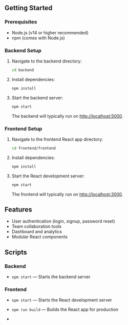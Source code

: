 
## Getting Started

### Prerequisites

- Node.js (v14 or higher recommended)
- npm (comes with Node.js)

### Backend Setup

1. Navigate to the backend directory:
    ```bash
    cd backend
    ```
2. Install dependencies:
    ```bash
    npm install
    ```
3. Start the backend server:
    ```bash
    npm start
    ```
   The backend will typically run on [http://localhost:5000](http://localhost:5000).

### Frontend Setup

1. Navigate to the frontend React app directory:
    ```bash
    cd frontend/frontend
    ```
2. Install dependencies:
    ```bash
    npm install
    ```
3. Start the React development server:
    ```bash
    npm start
    ```
   The frontend will typically run on [http://localhost:3000](http://localhost:3000).

## Features

- User authentication (login, signup, password reset)
- Team collaboration tools
- Dashboard and analytics
- Modular React components

## Scripts

### Backend

- `npm start` — Starts the backend server

### Frontend

- `npm start` — Starts the React development server
- `npm run build` — Builds the React app for production





-
